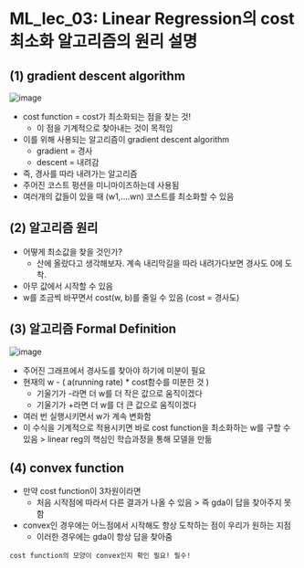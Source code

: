 # ML_lec_03: Linear Regression의 cost최소화 알고리즘의 원리 설명 

## (1) gradient descent algorithm

![image](https://user-images.githubusercontent.com/28600272/43850284-813f903e-9b72-11e8-9d1f-04ed906a4052.png)

- cost function = cost가 최소화되는 점을 찾는 것!
  - 이 점을 기계적으로 찾아내는 것이 목적임 
- 이를 위해 사용되는 알고리즘이 gradient descent algorithm
  - gradient = 경사
  - descent = 내려감 
- 즉, 경사를 따라 내려가는 알고리즘 
- 주어진 코스트 펑션을 미니마이즈하는데 사용됨 
- 여러개의 값들이 있을 때 (w1,....wn) 코스트를 최소화할 수 있음 


## (2) 알고리즘 원리 

- 어떻게 최소값을 찾을 것인가? 
  - 산에 올랐다고 생각해보자. 계속 내리막길을 따라 내려가다보면 경사도 0에 도착. 
- 아무 값에서 시작할 수 있음 
- w를 조금씩 바꾸면서 cost(w, b)를 줄일 수 있음  (cost = 경사도)


## (3) 알고리즘 Formal Definition

![image](https://user-images.githubusercontent.com/28600272/43850789-df951342-9b73-11e8-925b-b8c0b3d26e31.png)

- 주어진 그래프에서 경사도를 찾아야 하기에 미분이 필요 
- 현재의 w - ( a(running rate) * cost함수를 미분한 것 )
  - 기울기가 -라면 더 w를 더 작은 값으로 움직이겠다 
  - 기울기가 +라면 더 w를 더 큰 값으로 움직이겠다
- 여러 번 실행시키면서 w가 계속 변화함 
- 이 수식을 기계적으로 적용시키면 바로 cost function을 최소화하는 w를 구할 수 있음 > linear reg의 핵심인 학습과정을 통해 모델을 만듦 

## (4) convex function

- 만약 cost function이 3차원이라면
  - 처음 시작점에 따라서 다른 결과가 나올 수 있음 > 즉 gda이 답을 찾아주지 못함 
- convex인 경우에는 어느점에서 시작해도 항상 도착하는 점이 우리가 원하는 지점
  - 이러한 경우에는 gda이 항상 답을 찾아줌 
```
cost function의 모양이 convex인지 확인 필요! 필수!
```
